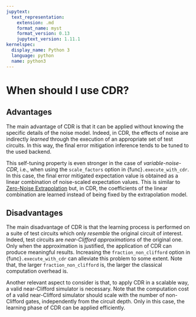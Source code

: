 ```yaml
---
jupytext:
  text_representation:
    extension: .md
    format_name: myst
    format_version: 0.13
    jupytext_version: 1.11.1
kernelspec:
  display_name: Python 3
  language: python
  name: python3
---
```


# When should I use CDR?

## Advantages

The main advantage of CDR is that it can be applied without knowing the specific details of the noise model.
Indeed, in CDR, the effects of noise are indirectly _learned_ through the execution of an appropriate set of test circuits.
In this way, the final error mitigation inference tends to be tuned to the used backend.

This self-tuning property is even stronger in the case of _variable-noise-CDR_, i.e., when using the `scale_factors` option in {func}`.execute_with_cdr`.
In this case, the final error mitigated expectation value is obtained as a linear combination of noise-scaled expectation values.
This is similar to [Zero-Noise Extrapolation](zne-5-theory.md) but, in CDR, the coefficients of the linear combination are learned instead of being fixed by the extrapolation model.

## Disadvantages

The main disadvantage of CDR is that the learning process is performed on a suite of test circuits which only _resemble_ the original circuit of interest.
Indeed, test circuits are _near-Clifford approximations_ of the original one.
Only when the approximation is justified, the application of CDR can produce meaningful results.
Increasing the `fraction_non_clifford` option in {func}`.execute_with_cdr` can alleviate this problem to some extent.
Note that, the larger `fraction_non_clifford` is, the larger the classical computation overhead is.

Another relevant aspect to consider is that, to apply CDR in a scalable way, a valid near-Clifford simulator is necessary.
Note that the computation cost of a valid near-Clifford simulator should scale with the number of non-Clifford gates, independently from the circuit depth.
Only in this case, the learning phase of CDR can be applied efficiently.
